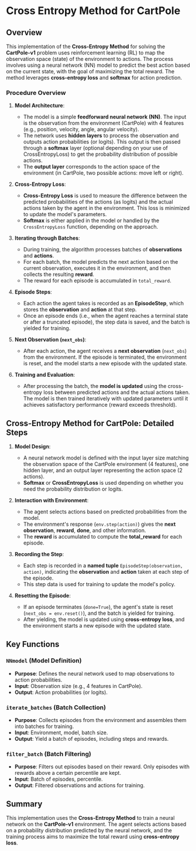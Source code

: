 # Cross Entropy Method for CartPole

## Overview

This implementation of the **Cross-Entropy Method** for solving the **CartPole-v1** problem uses reinforcement learning (RL) to map the observation space (state) of the environment to actions. The process involves using a neural network (NN) model to predict the best action based on the current state, with the goal of maximizing the total reward. The method leverages **cross-entropy loss** and **softmax** for action prediction.

### Procedure Overview

1. **Model Architecture**:

   - The model is a simple **feedforward neural network (NN)**. The input is the observation from the environment (CartPole) with 4 features (e.g., position, velocity, angle, angular velocity).
   - The network uses **hidden layers** to process the observation and outputs action probabilities (or logits). This output is then passed through a **softmax** layer (optional depending on your use of CrossEntropyLoss) to get the probability distribution of possible actions.
   - The **output layer** corresponds to the action space of the environment (in CartPole, two possible actions: move left or right).

2. **Cross-Entropy Loss**:

   - **Cross-Entropy Loss** is used to measure the difference between the predicted probabilities of the actions (as logits) and the actual actions taken by the agent in the environment. This loss is minimized to update the model's parameters.
   - **Softmax** is either applied in the model or handled by the `CrossEntropyLoss` function, depending on the approach.

3. **Iterating through Batches**:

   - During training, the algorithm processes batches of **observations** and **actions**.
   - For each batch, the model predicts the next action based on the current observation, executes it in the environment, and then collects the resulting **reward**.
   - The reward for each episode is accumulated in `total_reward`.

4. **Episode Steps**:

   - Each action the agent takes is recorded as an **EpisodeStep**, which stores the **observation** and **action** at that step.
   - Once an episode ends (i.e., when the agent reaches a terminal state or after a truncated episode), the step data is saved, and the batch is yielded for training.

5. **Next Observation (`next_obs`)**:

   - After each action, the agent receives a **next observation** (`next_obs`) from the environment. If the episode is terminated, the environment is reset, and the model starts a new episode with the updated state.

6. **Training and Evaluation**:
   - After processing the batch, the **model is updated** using the cross-entropy loss between predicted actions and the actual actions taken. The model is then trained iteratively with updated parameters until it achieves satisfactory performance (reward exceeds threshold).

## Cross-Entropy Method for CartPole: Detailed Steps

1. **Model Design**:

   - A neural network model is defined with the input layer size matching the observation space of the CartPole environment (4 features), one hidden layer, and an output layer representing the action space (2 actions).
   - **Softmax** or **CrossEntropyLoss** is used depending on whether you need the probability distribution or logits.

2. **Interaction with Environment**:

   - The agent selects actions based on predicted probabilities from the model.
   - The environment's response (`env.step(action)`) gives the **next observation**, **reward**, **done**, and other information.
   - The **reward** is accumulated to compute the **total_reward** for each episode.

3. **Recording the Step**:

   - Each step is recorded in a **named tuple** `EpisodeStep(observation, action)`, indicating the **observation** and **action** taken at each step of the episode.
   - This step data is used for training to update the model's policy.

4. **Resetting the Episode**:
   - If an episode terminates (`done=True`), the agent's state is reset (`next_obs = env.reset()`), and the batch is yielded for training.
   - After yielding, the model is updated using **cross-entropy loss**, and the environment starts a new episode with the updated state.

## Key Functions

### `NNmodel` (Model Definition)

- **Purpose**: Defines the neural network used to map observations to action probabilities.
- **Input**: Observation size (e.g., 4 features in CartPole).
- **Output**: Action probabilities (or logits).

### `iterate_batches` (Batch Collection)

- **Purpose**: Collects episodes from the environment and assembles them into batches for training.
- **Input**: Environment, model, batch size.
- **Output**: Yield a batch of episodes, including steps and rewards.

### `filter_batch` (Batch Filtering)

- **Purpose**: Filters out episodes based on their reward. Only episodes with rewards above a certain percentile are kept.
- **Input**: Batch of episodes, percentile.
- **Output**: Filtered observations and actions for training.

## Summary

This implementation uses the **Cross-Entropy Method** to train a neural network on the **CartPole-v1** environment. The agent selects actions based on a probability distribution predicted by the neural network, and the training process aims to maximize the total reward using **cross-entropy loss**.
